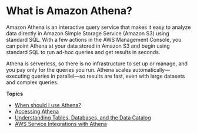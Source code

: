 # What is Amazon Athena?<a name="what-is"></a>

Amazon Athena is an interactive query service that makes it easy to analyze data directly in Amazon Simple Storage Service \(Amazon S3\) using standard SQL\. With a few actions in the AWS Management Console, you can point Athena at your data stored in Amazon S3 and begin using standard SQL to run ad\-hoc queries and get results in seconds\.

Athena is serverless, so there is no infrastructure to set up or manage, and you pay only for the queries you run\. Athena scales automatically—executing queries in parallel—so results are fast, even with large datasets and complex queries\.

**Topics**
+ [When should I use Athena?](when-should-i-use-ate.md)
+ [Accessing Athena](accessing-ate.md)
+ [Understanding Tables, Databases, and the Data Catalog](understanding-tables-databases-and-the-data-catalog.md)
+ [AWS Service Integrations with Athena](athena-aws-service-integrations.md)